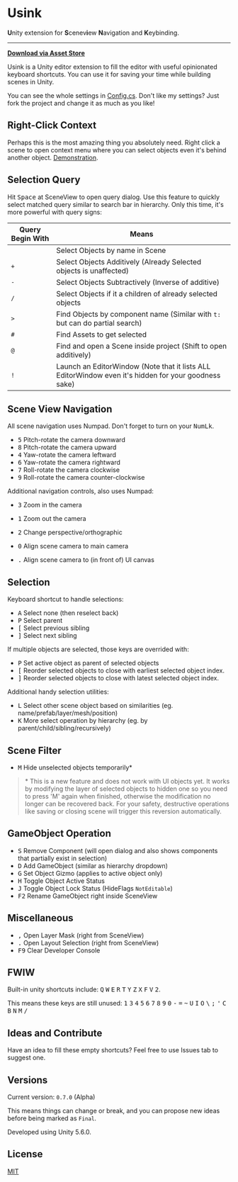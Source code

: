 # Usink

**U**nity extension for **S**cenev**i**ew **N**avigation and **K**eybinding.

---

**[Download via Asset Store](http://u3d.as/DrG)**

Usink is a Unity editor extension to fill the editor with useful opinionated keyboard shortcuts. You can use it for saving your time while building scenes in Unity.

You can see the whole settings in [Config.cs](Assets/Editor/Plugins/Usink/Config.cs). Don't like my settings? Just fork the project and change it as much as you like!

## Right-Click Context

Perhaps this is the most amazing thing you absolutely need. Right click a scene to open context menu where you can select objects even it's behind another object. [Demonstration](https://twitter.com/willnode/status/942026444221251584).

## Selection Query

Hit <kbd>Space</kbd> at SceneView to open query dialog. Use this feature to quickly select matched query similar to search bar in hierarchy. Only this time, it's more powerful with query signs:

| Query Begin With | Means |
|------------------|-------|
| ` ` | Select Objects by name in Scene |
| `+` | Select Objects Additively (Already Selected objects is unaffected) |
| `-` | Select Objects Subtractively (Inverse of additive) |
| `/` | Select Objects if it a children of already selected objects |
| `>` | Find Objects by component name (Similar with `t:` but can do partial search) |
| `#` | Find Assets to get selected |
| `@` | Find and open a Scene inside project (Shift to open additively) |
| `!` | Launch an EditorWindow (Note that it lists ALL EditorWindow even it's hidden for your goodness sake) |

## Scene View Navigation

All scene navigation uses Numpad. Don't forget to turn on your <kbd>NumLk</kbd>.

+ <kbd>5</kbd> Pitch-rotate the camera downward
+ <kbd>8</kbd> Pitch-rotate the camera upward
+ <kbd>4</kbd> Yaw-rotate the camera leftward
+ <kbd>6</kbd> Yaw-rotate the camera rightward
+ <kbd>7</kbd> Roll-rotate the camera clockwise
+ <kbd>9</kbd> Roll-rotate the camera counter-clockwise

Additional navigation controls, also uses Numpad:

+ <kbd>3</kbd> Zoom in the camera
+ <kbd>1</kbd> Zoom out the camera
+ <kbd>2</kbd> Change perspective/orthographic

+ <kbd>0</kbd> Align scene camera to main camera
+ <kbd>.</kbd> Align scene camera to (in front of) UI canvas

## Selection

Keyboard shortcut to handle selections:

+ <kbd>A</kbd> Select none (then reselect back)
+ <kbd>P</kbd> Select parent
+ <kbd>[</kbd> Select previous sibling
+ <kbd>]</kbd> Select next sibling

If multiple objects are selected, those keys are overrided with:

+ <kbd>P</kbd> Set active object as parent of selected objects
+ <kbd>[</kbd> Reorder selected objects to close with earliest selected object index.
+ <kbd>]</kbd> Reorder selected objects to close with latest selected object index.

Additional handy selection utilities:

+ <kbd>L</kbd> Select other scene object based on similarities (eg. name/prefab/layer/mesh/position)
+ <kbd>K</kbd> More select operation by hierarchy (eg. by parent/child/sibling/recursively)

## Scene Filter

+ <kbd>M</kbd> Hide unselected objects temporarily*

> \* This is a new feature and does not work with UI objects yet. It works by modifying the layer of selected objects to hidden one so you need to press 'M' again when finished, otherwise the modification no longer can be recovered back. For your safety, destructive operations like saving or closing scene will trigger this reversion automatically.

## GameObject Operation

+ <kbd>S</kbd> Remove Component (will open dialog and also shows components that partially exist in selection)
+ <kbd>D</kbd> Add GameObject (similar as hierarchy dropdown)
+ <kbd>G</kbd> Set Object Gizmo (applies to active object only)
+ <kbd>H</kbd> Toggle Object Active Status
+ <kbd>J</kbd> Toggle Object Lock Status (HideFlags `NotEditable`)
+ <kbd>F2</kbd> Rename GameObject right inside SceneView

## Miscellaneous

+ <kbd>,</kbd> Open Layer Mask (right from SceneView)
+ <kbd>.</kbd> Open Layout Selection (right from SceneView)
+ <kbd>F9</kbd> Clear Developer Console

## FWIW

Built-in unity shortcuts include: <kbd>Q</kbd> <kbd>W</kbd> <kbd>E</kbd> <kbd>R</kbd> <kbd>T</kbd> <kbd>Y</kbd> <kbd>Z</kbd> <kbd>X</kbd>  <kbd>F</kbd> <kbd>V</kbd> <kbd>2</kbd>.

This means these keys are still unused: <kbd>1</kbd> <kbd>3</kbd> <kbd>4</kbd> <kbd>5</kbd> <kbd>6</kbd> <kbd>7</kbd> <kbd>8</kbd> <kbd>9</kbd> <kbd>0</kbd> <kbd>-</kbd> <kbd>=</kbd> <kbd>~</kbd> <kbd>U</kbd> <kbd>I</kbd> <kbd>O</kbd> <kbd>&#92;</kbd> <kbd>;</kbd> <kbd>'</kbd> <kbd>C</kbd> <kbd>B</kbd> <kbd>N</kbd> <kbd>M</kbd> <kbd>/</kbd>

## Ideas and Contribute

Have an idea to fill these empty shortcuts? Feel free to use Issues tab to suggest one.

## Versions

Current version: `0.7.0` (Alpha)

This means things can change or break, and you can propose new ideas before being marked as `Final`.

Developed using Unity 5.6.0.

## License

[MIT](LICENSE)
